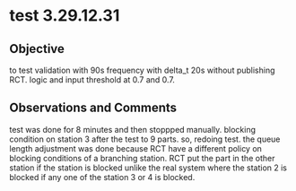 # test 3.29.12.31
## Objective 

to test validation with 90s frequency with delta_t 20s without publishing RCT. logic and input threshold at 0.7 and 0.7.

## Observations and Comments
test was done for 8 minutes and then stoppped manually. blocking condition on station 3 after the test to 9 parts. so, redoing test. the queue length adjustment was done because RCT have a different policy on blocking conditions of a branching station. RCT put the part in the other station if the station is blocked unlike the real system where the station 2 is blocked if any one of the station 3 or 4 is blocked.

